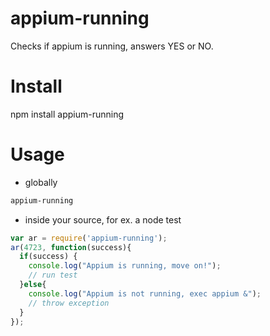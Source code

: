 appium-running
==============

Checks if appium is running, answers YES or NO.

Install
=======
npm install appium-running

Usage
=====

* globally
```bash 
appium-running
```

* inside your source, for ex. a node test

```javascript
var ar = require('appium-running');
ar(4723, function(success){
  if(success) {
    console.log("Appium is running, move on!");
    // run test
  }else{
    console.log("Appium is not running, exec appium &");
    // throw exception
  }
});
